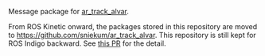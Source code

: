 Message package for [ar_track_alvar](http://wiki.ros.org/ar_track_alvar).

From ROS Kinetic onward, the packages stored in this repository are moved to https://github.com/sniekum/ar_track_alvar. This repository is still kept for ROS Indigo backward. See [this PR](https://github.com/sniekum/ar_track_alvar/pull/120) for the detail.


